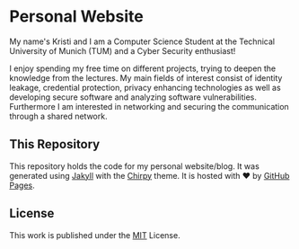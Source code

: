 # Personal Website

My name's Kristi and I am a Computer Science Student at the Technical University of Munich (TUM) and a Cyber Security enthusiast!

I enjoy spending my free time on different projects, trying to deepen the knowledge from the lectures. My main fields of interest consist of identity leakage, credential protection, privacy enhancing technologies as well as developing secure software and analyzing software vulnerabilities. Furthermore I am interested in networking and securing the communication through a shared network.

## This Repository

This repository holds the code for my personal website/blog. It was generated using [Jakyll](https://jekyllrb.com/docs/) with the [Chirpy](https://github.com/cotes2020/jekyll-theme-chirpy/) theme. It is hosted with ❤️ by [GitHub Pages](https://pages.github.com/).

## License

This work is published under the [MIT](https://opensource.org/license/mit/) License.
